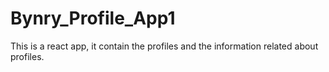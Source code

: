 # Bynry_Profile_App1


This is a react app, it contain the profiles and the information related about profiles.
